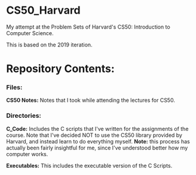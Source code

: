 # CS50_Harvard

My attempt at the Problem Sets of Harvard's CS50: Introduction to Computer Science.

This is based on the 2019 iteration.

# Repository Contents:

### Files:
**CS50 Notes:**
  Notes that I took while attending the lectures for CS50.

### Directories:
**C_Code:**
  Includes the C scripts that I've written for the assignments of the course. Note that I've decided NOT to use the CS50 library provided by Harvard, and instead learn to do everything myself.
  **Note:** this process has actually been fairly insightful for me, since I've understood better how my computer works.

**Executables:**
  This includes the executable version of the C Scripts.
